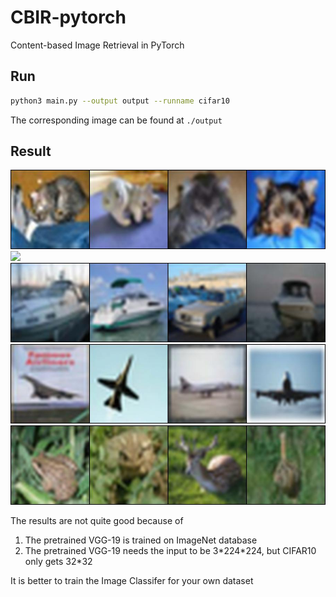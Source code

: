 # CBIR-pytorch
Content-based Image Retrieval in PyTorch

## Run
```bash
python3 main.py --output output --runname cifar10
```
The corresponding image can be found at `./output`

## Result
![](output/0_cat.jpg)
![](out[output/1_ship.jpg])
![](output/2_ship.jpg)
![](output/3_plane.jpg)
![](output/4_frog.jpg)

The results are not quite good because of
1. The pretrained VGG-19 is trained on ImageNet database
2. The pretrained VGG-19 needs the input to be 3\*224\*224, but CIFAR10 only gets 32\*32

It is better to train the Image Classifer for your own dataset